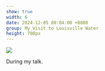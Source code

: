 ```yaml
---
show: true
width: 6
date: 2024-12-05 00:04:00 +0800
group: My Visit to Louisville Water
height: 700px
---
```

<div>
  <img class="lazy w-100 rounded-top" src="{{ '/assets/images/LWC_Pics/LWCVisit1.jpg' | relative_url }}">
  <div class="card-body">
    <p class="card-text">
      During my talk.
    </p>
  </div>
</div>
